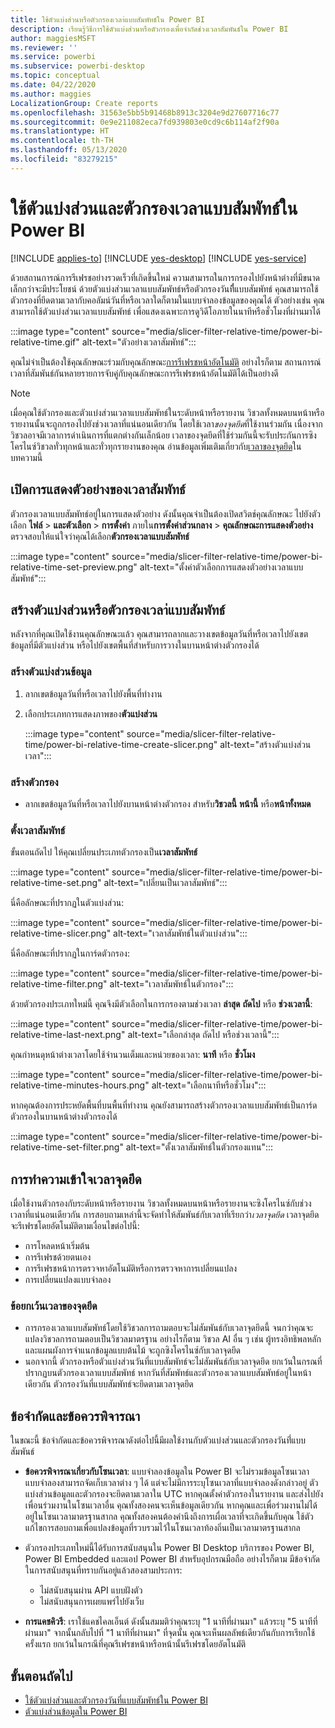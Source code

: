 ```yaml
---
title: ใช้ตัวแบ่งส่วนหรือตัวกรองเวลา่แบบสัมพัทธ์ใน Power BI
description: เรียนรู้วิธีการใช้ตัวแบ่งส่วนหรือตัวกรองเพื่อจำกัดช่วงเวลาสัมพันธ์ใน Power BI
author: maggiesMSFT
ms.reviewer: ''
ms.service: powerbi
ms.subservice: powerbi-desktop
ms.topic: conceptual
ms.date: 04/22/2020
ms.author: maggies
LocalizationGroup: Create reports
ms.openlocfilehash: 31563e5bb5b91468b8913c3204e9d27607716c77
ms.sourcegitcommit: 0e9e211082eca7fd939803e0cd9c6b114af2f90a
ms.translationtype: HT
ms.contentlocale: th-TH
ms.lasthandoff: 05/13/2020
ms.locfileid: "83279215"
---
```

# <a name="use-a-relative-time-slicer-and-filter-in-power-bi"></a>ใช้ตัวแบ่งส่วนและตัวกรองเวลาแบบสัมพัทธ์ใน Power BI

[!INCLUDE [applies-to](../includes/applies-to.md)] [!INCLUDE [yes-desktop](../includes/yes-desktop.md)] [!INCLUDE [yes-service](../includes/yes-service.md)]

ด้วยสถานการณ์การรีเฟรชอย่างรวดเร็วที่เกิดขึ้นใหม่ ความสามารถในการกรองไปยังหน้าต่างที่มีขนาดเล็กกว่าจะมีประโยชน์ ด้วยตัวแบ่งส่วนเวลาแบบสัมพัทธ์หรือตัวกรองวันที่ี่แบบสัมพัทธ์ คุณสามารถใช้ตัวกรองที่ยึดตามเวลากับคอลัมน์วันที่หรือเวลาใดก็ตามในแบบจำลองข้อมูลของคุณได้ ตัวอย่างเช่น คุณสามารถใช้ตัวแบ่งส่วนเวลาแบบสัมพัทธ์ เพื่อแสดงเฉพาะการดูวิดีโอภายในนาทีหรือชั่วโมงที่ผ่านมาได้ 

:::image type="content" source="media/slicer-filter-relative-time/power-bi-relative-time.gif" alt-text="ตัวอย่างเวลาสัมพัทธ์":::

คุณไม่จำเป็นต้องใช้คุณลักษณะร่วมกับคุณลักษณะ[การรีเฟรชหน้าอัตโนมัติ](../create-reports/desktop-automatic-page-refresh.md) อย่างไรก็ตาม สถานการณ์เวลาที่สัมพันธ์กันหลายรายการจับคู่กับคุณลักษณะการรีเฟรชหน้าอัตโนมัติได้เป็นอย่างดี  

> [!NOTE]
> เมื่อคุณใช้ตัวกรองและตัวแบ่งส่วนเวลาแบบสัมพัทธ์ในระดับหน้าหรือรายงาน วิชวลทั้งหมดบนหน้าหรือรายงานนั้นจะถูกกรองไปยังช่วงเวลาที่แน่นอนเดียวกัน โดยใช้เวลา*ของจุดยึด*ที่ใช้งานร่วมกัน เนื่องจากวิชวลอาจมีเวลาการดำเนินการที่แตกต่างกันเล็กน้อย เวลาของจุดยึดที่ใช้ร่วมกันนี้จะรับประกันการซิงโครไนซ์วิชวลทั่วทุกหน้าและทั่วทุกรายงานของคุณ อ่านข้อมูลเพิ่มเติมเกี่ยวกับ[เวลาของจุดยึด](#understanding-anchor-time)ในบทความนี้

## <a name="turn-on-relative-time-preview"></a>เปิดการแสดงตัวอย่างของเวลาสัมพัทธ์

ตัวกรองเวลาแบบสัมพัทธ์อยู่ในการแสดงตัวอย่าง ดังนั้นคุณจำเป็นต้องเปิดสวิตช์คุณลักษณะ ไปยังตัวเลือก **ไฟล์** >  **และตัวเลือก** > **การตั้งค่า** ภายใน**การตั้งค่าส่วนกลาง** > **คุณลักษณะการแสดงตัวอย่าง** ตรวจสอบให้แน่ใจว่าคุณได้เลือก**ตัวกรองเวลาแบบสัมพัทธ์**

:::image type="content" source="media/slicer-filter-relative-time/power-bi-relative-time-set-preview.png" alt-text="ตั้งค่าตัวเลือกการแสดงตัวอย่างเวลาแบบสัมพัทธ์":::

## <a name="create-a-relative-time-slicer-or-filter"></a>สร้างตัวแบ่งส่วนหรือตัวกรองเวลา่แบบสัมพัทธ์

หลังจากที่คุณเปิดใช้งานคุณลักษณะแล้ว คุณสามารถลากและวางเขตข้อมูลวันที่หรือเวลาไปยังเขตข้อมูลที่มีตัวแบ่งส่วน หรือไปยังเขตพื้นที่สำหรับการวางในบานหน้าต่างตัวกรองได้ 

### <a name="create-a-slicer"></a>สร้างตัวแบ่งส่วนข้อมูล

1. ลากเขตข้อมูลวันที่หรือเวลาไปยังพื้นที่ทำงาน

2. เลือกประเภทการแสดงภาพของ**ตัวแบ่งส่วน**

    :::image type="content" source="media/slicer-filter-relative-time/power-bi-relative-time-create-slicer.png" alt-text="สร้างตัวแบ่งส่วนเวลา":::

### <a name="create-a-filter"></a>สร้างตัวกรอง
 
- ลากเขตข้อมูลวันที่หรือเวลาไปยังบานหน้าต่างตัวกรอง สำหรับ**วิชวลนี้** **หน้านี้** หรือ**หน้าทั้งหมด**

### <a name="set-relative-time"></a>ตั้งเวลาสัมพัทธ์ 

ขั้นตอนถัดไป ให้คุณเปลี่ยนประเภทตัวกรองเป็น**เวลาสัมพัทธ์**

:::image type="content" source="media/slicer-filter-relative-time/power-bi-relative-time-set.png" alt-text="เปลี่ยนเป็นเวลาสัมพัทธ์":::
 
นี่คือลักษณะที่ปรากฏในตัวแบ่งส่วน:

:::image type="content" source="media/slicer-filter-relative-time/power-bi-relative-time-slicer.png" alt-text="เวลาสัมพัทธ์ในตัวแบ่งส่วน":::

นี่คือลักษณะที่ปรากฏในการ์ดตัวกรอง: 

:::image type="content" source="media/slicer-filter-relative-time/power-bi-relative-time-filter.png" alt-text="เวลาสัมพัทธ์ในตัวกรอง":::
 
ด้วยตัวกรองประเภทใหม่นี้ คุณจึงมีตัวเลือกในการกรองตามช่วงเวลา **ล่าสุด** **ถัดไป** หรือ **ช่วงเวลานี้**: 

:::image type="content" source="media/slicer-filter-relative-time/power-bi-relative-time-last-next.png" alt-text="เลือกล่าสุด ถัดไป หรือช่วงเวลานี้":::
 
คุณกำหนดุหน้าต่างเวลาโดยใช้จำนวนเต็มและหน่วยของเวลา: **นาที** หรือ **ชั่วโมง**
 
:::image type="content" source="media/slicer-filter-relative-time/power-bi-relative-time-minutes-hours.png" alt-text="เลือกนาทีหรือชั่วโมง":::

หากคุณต้องการประหยัดพื้นที่บนพื้นที่ทำงาน คุณยังสามารถสร้างตัวกรองเวลาแบบสัมพัทธ์เป็นการ์ดตัวกรองในบานหน้าต่างตัวกรองได้

:::image type="content" source="media/slicer-filter-relative-time/power-bi-relative-time-set-filter.png" alt-text="ตั้งเวลาสัมพัทธ์ในตัวกรองแทน":::
 
## <a name="understanding-anchor-time"></a>การทำความเข้าใจเวลาจุดยึด

เมื่อใช้งานตัวกรองกับระดับหน้าหรือรายงาน วิชวลทั้งหมดบนหน้าหรือรายงานจะซิงโครไนซ์กับช่วงเวลาที่แน่นอนเดียวกัน การสอบถามเหล่านี้จะจัดทำให้สัมพันธ์กับเวลาที่เรียกว่า*เวลาจุดยึด* เวลาจุดยึดจะรีเฟรชโดยอัตโนมัติตามเงื่อนไขต่อไปนี้:

- การโหลดหน้าเริ่มต้น
- การรีเฟรชด้วยตนเอง
- การรีเฟรชหน้าการตรวจหาอัตโนมัติหรือการตรวจหาการเปลี่ยนแปลง
- การเปลี่ยนแปลงแบบจำลอง

### <a name="anchor-time-exceptions"></a>ข้อยกเว้นเวลาของจุดยึด

- การกรองเวลาแบบสัมพัทธ์โดยใช้วิชวลการถามตอบจะไม่สัมพันธ์กับเวลาจุดยึดนี้ จนกว่าคุณจะแปลงวิชวลการถามตอบเป็นวิชวลมาตรฐาน อย่างไรก็ตาม วิชวล AI อื่น ๆ เช่น ผู้ทรงอิทธิพลหลักและแผนผังการจำแนกข้อมูลแบบต้นไม้ จะถูกซิงโครไนซ์กับเวลาจุดยึด 
- นอกจากนี้ ตัวกรองหรือตัวแบ่งส่วนวันที่แบบสัมพัทธ์จะไม่สัมพันธ์กับเวลาจุดยึด ยกเว้นในกรณที่ปรากฏบนตัวกรองเวลาแบบสัมพัทธ์ หากวันที่สัมพัทธ์และตัวกรองเวลาแบบสัมพัทธ์อยู่ในหน้าเดียวกัน ตัวกรองวันที่แบบสัมพัทธ์จะยึดตามเวลาจุดยึด

## <a name="limitations-and-considerations"></a>ข้อจำกัดและข้อควรพิจารณา

ในขณะนี้ ข้อจำกัดและข้อควรพิจารณาดังต่อไปนี้มีผลใช้งานกับตัวแบ่งส่วนและตัวกรองวันที่่แบบสัมพันธ์

- **ข้อควรพิจารณาเกี่ยวกับโซนเวลา**: แบบจำลองข้อมูลใน Power BI จะไม่รวมข้อมูลโซนเวลา แบบจำลองสามารถจัดเก็บเวลาต่าง ๆ ได้ แต่จะไม่มีการระบุโซนเวลาที่แบบจำลองดังกล่าวอยู่ ตัวแบ่งส่วนข้อมูลและตัวกรองจะยึดตามเวลาใน UTC หากคุณตั้งค่าตัวกรองในรายงาน และส่งไปยังเพื่อนร่วมงานในโซนเวลาอื่น คุณทั้งสองคนจะเห็นข้อมูลเดียวกัน หากคุณและเพื่อร่วมงานไม่ได้อยู่ในโซนเวลามาตรฐานสากล คุณทั้งสองคนต้องคำนึงถึงการเผื่อเวลาที่จะเกิดขึ้นกับคุณ ใช้ตัวแก้ไขการสอบถามเพื่อแปลงข้อมูลที่รวบรวมไว้ในโซนเวลาท้องถิ่นเป็นเวลามาตรฐานสากล
- ตัวกรองประเภทใหม่นี้ได้รับการสนับสนุนใน Power BI Desktop บริการของ Power BI, Power BI Embedded และแอป Power BI สำหรับอุปกรณมือถือ อย่างไรก็ตาม มีข้อจำกัดในการสนับสนุนที่ทราบกันอยู่แล้วสองสามประการ:

    - ไม่สนับสนุนผ่าน API แบบฝังตัว
    - ไม่สนับสนุนการเผยแพร่ไปยังเว็บ

- **การแคชคิวรี**: เราใช้แคชไคลเอ็นต์ ดังนั้นสมมติว่าคุณระบุ "1 นาทีที่ผ่านมา" แล้วระบุ "5 นาทีที่ผ่านมา" จากนั้นกลับไปที่ "1 นาทีที่ผ่านมา" ที่จุดนั้น คุณจะเห็นผลลัพธ์เดียวกันกับการเรียกใช้ครั้งแรก ยกเว้นในกรณีที่คุณรีเฟรชหน้าหรือหน้านั้นรีเฟรชโดยอัตโนมัติ

## <a name="next-steps"></a>ขั้นตอนถัดไป

- [ใช้ตัวแบ่งส่วนและตัวกรองวันที่แบบสัมพัทธ์ใน Power BI](../visuals/desktop-slicer-filter-date-range.md)
- [ตัวแบ่งส่วนข้อมูลใน Power BI](../visuals/power-bi-visualization-slicers.md)
